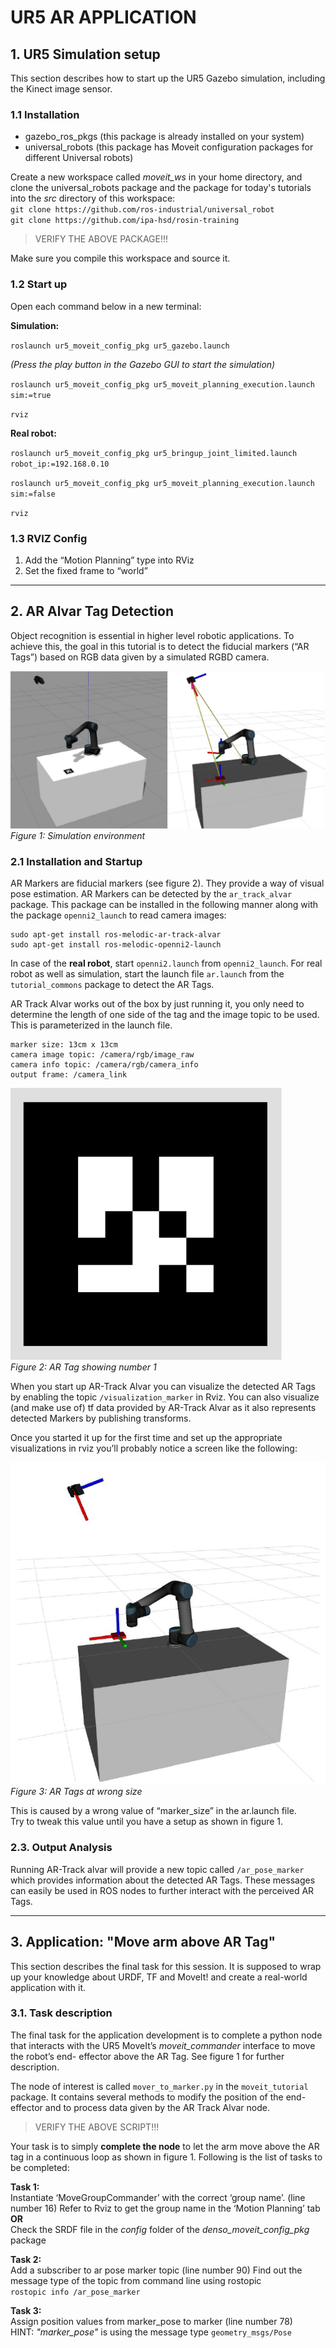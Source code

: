 # UR5 AR APPLICATION

## 1. UR5 Simulation setup

This section describes how to start up the UR5 Gazebo simulation, including the Kinect image sensor.

### 1.1 Installation

- gazebo_ros_pkgs (this package is already installed on your system)
- universal_robots (this package has Moveit configuration packages for different Universal robots)

Create a new workspace called *moveit_ws* in your home directory, and clone the universal_robots package and the package for today's tutorials into the *src* directory of this workspace:    
`git clone https://github.com/ros-industrial/universal_robot`   
`git clone https://github.com/ipa-hsd/rosin-training`   
>VERIFY THE ABOVE PACKAGE!!!   

Make sure you compile this workspace and source it.   


### 1.2 Start up

Open each command below in a new terminal:  

**Simulation:**

`roslaunch ur5_moveit_config_pkg ur5_gazebo.launch`

*(Press the play button in the Gazebo GUI to start the simulation)*

`roslaunch ur5_moveit_config_pkg ur5_moveit_planning_execution.launch
sim:=true`

`rviz`

**Real robot:**   

`roslaunch ur5_moveit_config_pkg ur5_bringup_joint_limited.launch robot_ip:=192.168.0.10`

`roslaunch ur5_moveit_config_pkg ur5_moveit_planning_execution.launch sim:=false`

`rviz`

### 1.3 RVIZ Config
1. Add the “Motion Planning” type into RViz
2. Set the fixed frame to “world”

---

## 2. AR Alvar Tag Detection

Object recognition is essential in higher level robotic applications. To achieve this, the goal in this tutorial is to detect the fiducial markers (“AR Tags”) based on RGB data given by a simulated RGBD camera. 

![Figure 1](resources/3/figure1.png)
*Figure 1: Simulation environment*

### 2.1 Installation and Startup

AR Markers are fiducial markers (see figure 2). They provide a way of visual pose estimation. AR Markers can be detected by the `ar_track_alvar` package. This package can be installed in the following manner along with the package `openni2_launch` to read camera images:

```
sudo apt-get install ros-melodic-ar-track-alvar
sudo apt-get install ros-melodic-openni2-launch
```

In case of the **real robot**, start `openni2.launch` from `openni2_launch`. For real robot as well as simulation, start the launch file `ar.launch` from the `tutorial_commons` package to detect the AR Tags.    

AR Track Alvar works out of the box by just running it, you only need to determine the length of one side of the tag and the image topic to be used. This is parameterized in the launch file.

```
marker size: 13cm x 13cm
camera image topic: /camera/rgb/image_raw
camera info topic: /camera/rgb/camera_info
output frame: /camera_link
```

![Figure 2](resources/3/figure2.png)   
*Figure 2: AR Tag showing number 1*

When you start up AR-Track Alvar you can visualize the detected AR Tags by enabling the topic `/visualization_marker` in Rviz. You can also visualize (and make use of) tf data provided by AR-Track Alvar as it also represents detected Markers by publishing transforms.   

Once you started it up for the first time and set up the appropriate visualizations in rviz you’ll probably notice a screen like the following:


![Figure 3](resources/3/figure3.png)   
*Figure 3: AR Tags at wrong size*   

This is caused by a wrong value of “marker_size” in the ar.launch file.   
Try to tweak this value until you have a setup as shown in figure 1.
 
 ### 2.3. Output Analysis

Running AR-Track alvar will provide a new topic called `/ar_pose_marker` which provides information about the detected AR Tags. These messages can easily be used in ROS nodes to further interact with the perceived AR Tags.   

---

## 3. Application: "Move arm above AR Tag"

This section describes the final task for this session. It is supposed to wrap up your knowledge about URDF, TF and MoveIt! and create a real-world application with it.

### 3.1. Task description
The final task for the application development is to complete a python node that interacts with the UR5 MoveIt’s *moveit_commander* interface to move the robot’s end- effector above the AR Tag. See figure 1 for further description.   

The node of interest is called <!--arm_move.py--> `mover_to_marker.py` in the `moveit_tutorial` package. It contains several methods to modify the position of the end-effector and to process data given by the AR Track Alvar node.   

> VERIFY THE ABOVE SCRIPT!!!

Your task is to simply **complete the node** to let the arm move above the AR tag in a continuous loop as shown in figure 1. Following is the list of tasks to be completed:   

**Task 1:**   
Instantiate ‘MoveGroupCommander’ with the correct ‘group name’. (line number 16) Refer to Rviz to get the group name in the ‘Motion Planning’ tab   
**OR**    
Check the SRDF file in the *config* folder of the *denso_moveit_config_pkg* package   

**Task 2:**   
Add a subscriber to ar pose marker topic (line number 90)
Find out the message type of the topic from command line using rostopic   
`rostopic info /ar_pose_marker`   

**Task 3:**   
Assign position values from marker_pose to marker (line number 78)   
HINT: *"marker_pose"* is using the message type `geometry_msgs/Pose`
